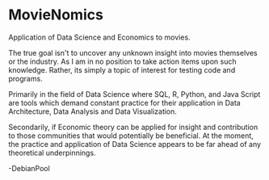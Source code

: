 # MovieNomics

Application of Data Science and Economics to movies. 

The true goal isn't to uncover any unknown insight into movies themselves or 
the industry. As I am in no position to take action items upon such knowledge.
Rather, its simply a topic of interest for testing code and programs. 

Primarily in the field of Data Science where SQL, R, Python, and Java Script are tools 
which demand constant practice for their application in Data Architecture, Data Analysis
and Data Visualization.

Secondarily, if Economic theory can be applied for insight and contribution to those 
communities that would potentially be beneficial. At the moment, the practice and 
application of Data Science appears to be far ahead of any theoretical underpinnings.

-DebianPool


